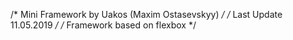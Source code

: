 /* Mini Framework by Uakos (Maxim Ostasevskyy) */
/* Last Update 11.05.2019 */
/* Framework based on flexbox */
